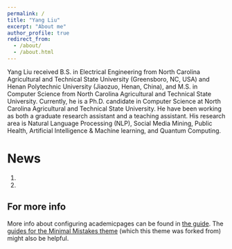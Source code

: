 ```yaml
---
permalink: /
title: "Yang Liu"
excerpt: "About me"
author_profile: true
redirect_from: 
  - /about/
  - /about.html
---
```


Yang Liu received B.S. in Electrical Engineering from North Carolina Agricultural and Technical State University (Greensboro, NC, USA) and Henan Polytechnic University (Jiaozuo, Henan, China), and M.S. in Computer Science from North Carolina Agricultural and Technical State University. Currently, he is a Ph.D. candidate in Computer Science at North Carolina Agricultural and Technical State University. He have been working as both a graduate research assistant and a teaching assistant. His research area is Natural Language Processing (NLP), Social Media Mining, Public Health, Artificial Intelligence & Machine learning, and Quantum Computing. 


News
======
1. 
1.  


For more info
------
More info about configuring academicpages can be found in [the guide](https://academicpages.github.io/markdown/). The [guides for the Minimal Mistakes theme](https://mmistakes.github.io/minimal-mistakes/docs/configuration/) (which this theme was forked from) might also be helpful.
